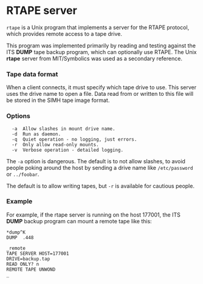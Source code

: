 # RTAPE server

`rtape` is a Unix program that implements a server for the RTAPE
protocol, which provides remote access to a tape drive.

This program was implemented primarily by reading and testing against
the ITS **DUMP** tape backup program, which can optionally use RTAPE.
The Unix **rtape** server from MIT/Symbolics was used as a secondary
reference.

### Tape data format

When a client connects, it must specify which tape drive to use.  This
server uses the drive name to open a file.  Data read from or written
to this file will be stored in the SIMH tape image format.

### Options

```
  -a  Allow slashes in mount drive name.
  -d  Run as daemon.
  -q  Quiet operation - no logging, just errors.
  -r  Only allow read-only mounts.
  -v  Verbose operation - detailed logging.
```

The `-a` option is dangerous.  The default is to not allow slashes, to
avoid people poking around the host by sending a drive name like
`/etc/password` or `../foobar`.

The default is to allow writing tapes, but `-r` is available for
cautious people.

### Example

For example, if the rtape server is running on the host 177001, the
ITS **DUMP** backup program can mount a remote tape like this:

```
*dump^K
DUMP  .448

_remote
TAPE SERVER HOST=177001
DRIVE=backup.tap
READ ONLY? n
REMOTE TAPE UNWOND
_
```
